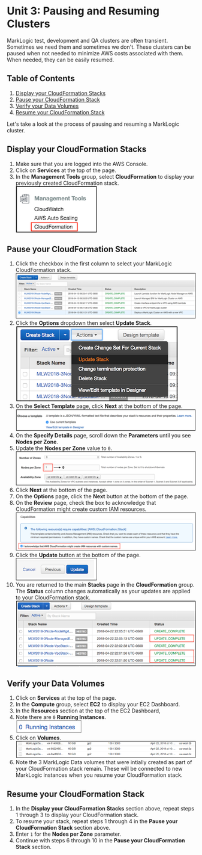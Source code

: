 # Unit 3: Pausing and Resuming Clusters

MarkLogic test, development and QA clusters are often transient. Sometimes we need them and sometimes we don't. These clusters can be paused when not needed to minimize AWS costs associated with them. When needed, they can be easily resumed.

## Table of Contents
1. [Display your CloudFormation Stacks](#cf-stacks)
2. [Pause your CloudFormation Stack](#pause-stack)
3. [Verify your Data Volumes](#verify)
4. [Resume your CloudFormation Stack](#resume)

Let's take a look at the process of pausing and resuming a MarkLogic cluster.

<a name="cf-stacks"></a>
## Display your CloudFormation Stacks
1.	Make sure that you are logged into the AWS Console.
2.	Click on **Services** at the top of the page.
3. In the **Management Tools** group, select **CloudFormation** to display your previously created CloudFormation stack.  
	![CloudFormation menu](./images/1-AWS-resources-CF-menu.png)

<a name="pause-stack"></a>
## Pause your CloudFormation Stack
1. Click the checkbox in the first column to select your MarkLogic CloudFormation stack.  
	![Show Stacks](./images/2-CF-select-stack.png)
2. Click the **Options** dropdown then select **Update Stack**.  
	![Options menu](./images/3-CF-update-stack-menu.png)
3. On the **Select Template** page, click **Next** at the bottom of the page.  
	![Update parameters](./images/4-CF-select-stack.png)
4. On the **Specify Details** page, scroll down the **Parameters** until you see **Nodes per Zone**.
5. Update the **Nodes per Zone** value to `0`.
	![Nodes per Zone value](./images/5-CF-update-num-instances.png)
6. Click **Next** at the bottom of the page.
7. On the **Options** page, click the **Next** button at the bottom of the page.
8. On the **Review** page, check the box to acknowledge that CloudFormation might create custom IAM resources.
	![IAM Checkbox](./images/7-CF-acknowledge.png) 
9. Click the **Update** button at the bottom of the page.  
	![Update button](./images/9-CF-update-button.png)
10. You are returned to the main **Stacks** page in the **CloudFormation** group. The **Status** column changes automatically as your updates are applied to your CloudFormation stack.
	![Main Stacks Page](./images/10-CF-update-status.png)

<a name="verify"></a>
## Verify your Data Volumes
1. Click on **Services** at the top of the page.
2. In the **Compute** group, select **EC2** to display your EC2 Dashboard.
3. In the **Resources** section at the top of the EC2 Dashboard, 
4. Note there are `0` **Running Instances**.  
	![Verify instances](./images/11-verify-0-instances.png)
5. Click on **Volumes**.  
	![Verify EBS Storage](./images/12-verify-ebs-volumes.png)
6. Note the 3 MarkLogic Data volumes that were intially created as part of your CloudFormation stack remain. These will be connected to new MarkLogic instances when you resume your CloudFormation stack.

<a name="resume"></a>
## Resume your CloudFormation Stack
1. In the **Display your CloudFormation Stacks** section above, repeat steps 1 through 3 to display your CloudFormation stack.
2. To resume your stack, repeat steps 1 through 4 in the **Pause your CloudFormation Stack** section above.
3. Enter `1` for the **Nodes per Zone** parameter.
4. Continue with steps 6 through 10 in the **Pause your CloudFormation Stack** section.


